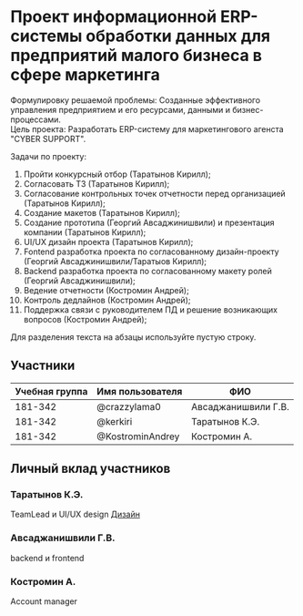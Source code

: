 # Проект информационной ERP-системы обработки данных для предприятий малого бизнеса в сфере маркетинга

Формулировку решаемой проблемы: Созданные эффективного управления предприятием и его ресурсами, данными и бизнес-процессами. <br/>
Цель проекта: Разработать ERP-систему для маркетингового агенста "CYBER SUPPORT". 

Задачи по проекту: <br/>
1. Пройти конкурсный отбор (Таратынов Кирилл);
2. Согласовать ТЗ (Таратынов Кирилл);
3. Согласование контрольных точек отчетности перед организацией (Таратынов Кирилл);
4. Создание макетов (Таратынов Кирилл);
5. Создание прототипа (Георгий Авсаджинишвили) и презентация компании (Таратынов Кирилл);
6. UI/UX дизайн проекта (Таратынов Кирилл);
7. Fontend разработка проекта по согласованному дизайн-проекту (Георгий Авсаджинишвили/Таратыов Кирилл);
8. Backend разработка проекта по согласованному макету ролей (Георгий Авсаджинишвили);
9. Ведение отчетности (Костромин Андрей);
10. Контроль дедлайнов (Костромин Андрей);
11. Поддержка связи с руководителем ПД и решение возникающих вопросов (Костромин Андрей); 

Для разделения текста на абзацы используйте пустую строку.

## Участники

| Учебная группа | Имя пользователя | ФИО                      |
|----------------|------------------|--------------------------|
| 181-342        | @crazzylama0     | Авсаджанишвили Г.В.      |
| 181-342        | @kerkiri         | Таратынов К.Э.           |
| 181-342        | @KostrominAndrey | Костромин А.             |

## Личный вклад участников

### Таратынов К.Э.

TeamLead и UI/UX design [Дизайн](https://www.figma.com/file/gwI7Nlt4JB878rVtyNa8A9/Untitled?node-id=0%3A1) 

### Авсаджанишвили Г.В.

backend и frontend

### Костромин А.

Account manager
